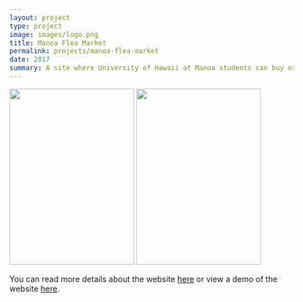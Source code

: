 ```yaml
---
layout: project
type: project
image: images/logo.png
title: Manoa Flea Market
permalink: projects/manoa-flea-market
date: 2017
summary: A site where University of Hawaii at Manoa students can buy or sell items to their classmates
---
```

<img width="221px" height="312px" src="https://manoa-flea-market.github.io/images/Landing2.png"/> <img width="221px" height="312px" src="https://manoa-flea-market.github.io/images/Homepage.png"/>


You can read more details about the website [here](https://manoa-flea-market.github.io/) or view a demo of the website [here](https://manoa-flea-market.meteorapp.com).
